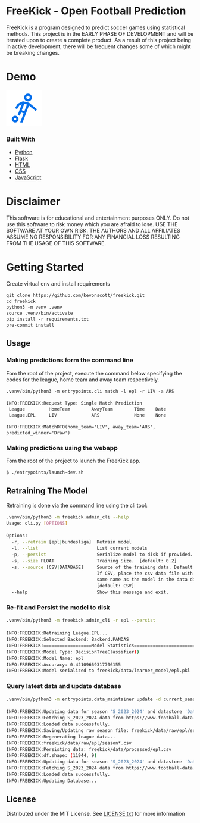 # FreeKick - Open Football Prediction

FreeKick is a program designed to predict soccer games using statistical methods.
This project is in the EARLY PHASE OF DEVELOPMENT and will be iterated upon to create a
complete product. As a result of this project being in active development,
there will be frequent changes some of which might be breaking changes.

# Demo
[![demo](freekick/static/images/icons8-soccer-96.png)](freekick/static/videos/freekick_demo.mp4)


### Built With
* [Python](https://www.python.org/)
* [Flask](https://flask.palletsprojects.com/)
* [HTML](https://en.wikipedia.org/wiki/HTML)
* [CSS](https://en.wikipedia.org/wiki/CSS)
* [JavaScript](https://www.javascript.com/)

# Disclaimer
This software is for educational and entertainment purposes ONLY. Do not use this
software to risk money which you are afraid to lose. USE THE SOFTWARE AT YOUR
OWN RISK. THE AUTHORS AND ALL AFFILIATES ASSUME NO RESPONSIBILITY FOR ANY
FINANCIAL LOSS RESULTING FROM THE USAGE OF THIS SOFTWARE.

# Getting Started
Create virtual env and install requirements
```
git clone https://github.com/kevonscott/freekick.git
cd freekick
python3 -m venv .venv
source .venv/bin/activate
pip install -r requirements.txt
pre-commit install
```

## Usage
### Making predictions form the command line
Fom the root of the project, execute the command below specifying the codes for the league, home team and away team respectively.
```
.venv/bin/python3 -m entrypoints.cli match -l epl -r LIV -a ARS

INFO:FREEKICK:Request Type: Single Match Prediction
 League         HomeTeam        AwayTeam        Time    Date
 League.EPL     LIV             ARS             None    None

INFO:FREEKICK:MatchDTO(home_team='LIV', away_team='ARS', predicted_winner='Draw')
```
### Making predictions using the webapp
Fom the root of the project to launch the FreeKick app.
```bash
$ ./entrypoints/launch-dev.sh
```

## Retraining The Model
Retraining is done via the command line using the cli tool:
```bash
.venv/bin/python3 -m freekick.admin_cli --help
Usage: cli.py [OPTIONS]

Options:
  -r, --retrain [epl|bundesliga]  Retrain model
  -l, --list                      List current models
  -p, --persist                   Serialize model to disk if provided.
  -s, --size FLOAT                Training Size.  [default: 0.2]
  -s, --source [CSV|DATABASE]     Source of the training data. Default is CSV.
                                  If CSV, place the csv data file with the
                                  same name as the model in the data directory
                                  [default: CSV]
  --help                          Show this message and exit.

```

### Re-fit and Persist the model to disk
```bash
.venv/bin/python3 -m freekick.admin_cli -r epl --persist

INFO:FREEKICK:Retraining League.EPL...
INFO:FREEKICK:Selected Backend: Backend.PANDAS
INFO:FREEKICK:==================Model Statistics=========================
INFO:FREEKICK:Model Type: DecisionTreeClassifier()
INFO:FREEKICK:Model Name: epl
INFO:FREEKICK:Accuracy: 0.42109669317706155
INFO:FREEKICK:Model serialized to freekick/data/learner_model/epl.pkl
```

### Query latest data and update database
```bash
.venv/bin/python3 -m entrypoints.data_maintainer update -d current_season -l EPL -p

INFO:FREEKICK:Updating data for season 'S_2023_2024' and datastore 'DataStore.CSV'
INFO:FREEKICK:Fetching S_2023_2024 data from https://www.football-data.co.uk/mmz4281/2324/E0.csv...
INFO:FREEKICK:Loaded data successfully.
INFO:FREEKICK:Saving/Updating raw season file: freekick/data/raw/epl/season_2023-2024.csv
INFO:FREEKICK:Regenerating league data...
INFO:FREEKICK:freekick/data/raw/epl/season*.csv
INFO:FREEKICK:Persisting data: freekick/data/processed/epl.csv
INFO:FREEKICK:df.shape: (11944, 9)
INFO:FREEKICK:Updating data for season 'S_2023_2024' and datastore 'DataStore.DATABASE'
INFO:FREEKICK:Fetching S_2023_2024 data from https://www.football-data.co.uk/mmz4281/2324/E0.csv...
INFO:FREEKICK:Loaded data successfully.
INFO:FREEKICK:Updating Database...
```



## License

Distributed under the MIT License. See [LICENSE.txt](/LICENSE.txt) for more information
